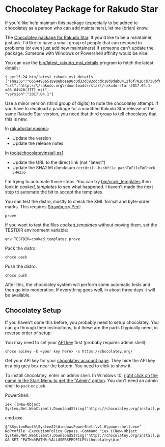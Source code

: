 # Chocolatey Package for Rakudo Star

If you'd like help maintain this package (especially to be added to chocolatey
as a person who can add maintainers), let me (brian) know.

The [Chocolatey package for Rakudo Star](https://chocolatey.org/packages/rakudostar).
If you'd like to be a maintainer, just ask. I'd like to have a small
group of people that can respond to problems (or even just add new maintainers)
if someone can't update the package. Someone with Windows or Powershell
affinity would be nice.

You can use the [bin/latest_rakudo_msi_details](bin/latest_rakudo_msi_details)
program to fetch the latest details:

	$ perl5.24 bin/latest_rakudo_msi_details
	{"sha256":"6654495651890ebcee98c0d33d392cdcdc18d8deb0412f6f7026cb730bf0bbed",
	"url":"http:\/\/rakudo.org\/downloads\/star\/rakudo-star-2017.04.1-x86_64%20(JIT).msi",
	"version":"2017.04.1"}

Use a minor version (third group of digits) to note the chocolatey attempt. If
you have to reupload a package for a modified Rakudo Star release of the same
Rakudo Star version, you need that third group to tell chocolatey that this
is new.

In  [rakudostar.nuspec](rakudostar.nuspec):

- Update the version
- Update the release notes

In [tools/chocolateyinstall.ps1](tools/chocolateyinstall.ps1)

- Update the URL to the direct link (not "latest")
- Update the SHA256 checksum `certUtil -hashfile pathToFileToCheck SHA256`

I'm trying to automate those steps. You can try [bin/cook_templates](bin/cook_templates)
then look in _cooked\_templates_ to see what happened. I haven't made the
next step to automate the bit to accept the templates.

You can test the distro, mostly to check the XML format and byte-order marks.
This requires [Strawberry Perl](http://strawberryperl.com/):

	prove

If you want to test the files _cooked\_templates_ without moving them, set the
TESTDIR environment variable:

	env TESTDIR=cooked_templates prove

Pack the distro:

	choco pack

Push the distro:

	choco push

After this, the chocolatey system will perform some automatic tests and
then go into moderation. If everything goes well, in about three days it will
be available.

## Chocolatey Setup

If you haven't done this before, you probably need to setup chocolatey.
You can go through their instructions, but these are the parts I typically
need, in reverse order of setup:

You may need to set your [API key](https://github.com/chocolatey/choco/wiki/CommandsApiKey)
first (probaby requires admin shell):

	choco apikey -k <your key here> -s https://chocolatey.org/

Get your API key for your [chocolatey account page](https://chocolatey.org/account).
They hide the API key in a big grey box near the bottom. You need to click
to show it.

To install chocolatey, enter an admin shell. In Windows 10, [right click
on the name in the Start Menu to get the "Admin" option](http://www.techadvisor.co.uk/how-to/windows/how-run-programs-as-administrator-in-windows-10-3632744/).
You don't need an admin shell to `pack` or `push`.

PowerShell:

	iex ((New-Object System.Net.WebClient).DownloadString('https://chocolatey.org/install.ps1'))

cmd.exe

	@"%SystemRoot%\System32\WindowsPowerShell\v1.0\powershell.exe" -NoProfile -ExecutionPolicy Bypass -Command "iex ((New-Object System.Net.WebClient).DownloadString('https://chocolatey.org/install.ps1'))" && SET "PATH=%PATH%;%ALLUSERSPROFILE%\chocolatey\bin"
